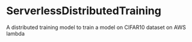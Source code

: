 # ServerlessDistributedTraining
A distributed training model to train a model on CIFAR10 dataset on AWS lambda
